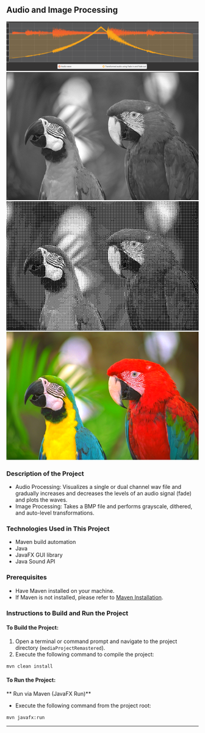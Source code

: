 ## Audio and Image Processing

![Alt text](/images/wav_visualization.png "Wav Visualization")
![Alt text](/images/processed_images/parrotsBlackAndWhite.png "Black And White Example")
![Alt text](/images/processed_images/parrotsDithered.png "Dithering Example")
![Alt text](/images/processed_images/parrots_auto_leveled.png "Auto Level Example")

### Description of the Project
* Audio Processing: Visualizes a single or dual channel wav file and gradually increases and decreases the levels of an audio signal (fade) and plots the waves.
* Image Processing: Takes a BMP file and performs grayscale, dithered, and auto-level transformations.

### Technologies Used in This Project
* Maven build automation
* Java 
* JavaFX GUI library
* Java Sound API

### Prerequisites
- Have Maven installed on your machine.
- If Maven is not installed, please refer to [Maven Installation](https://maven.apache.org/install.html).

### Instructions to Build and Run the Project

#### To Build the Project:
1. Open a terminal or command prompt and navigate to the project directory (`mediaProjectRemastered`).
2. Execute the following command to compile the project:

```bash
mvn clean install
```

#### To Run the Project:

** Run via Maven (JavaFX Run)**
- Execute the following command from the project root:

```bash
mvn javafx:run
```
---

